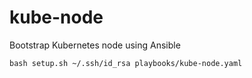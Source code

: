 # kube-node

Bootstrap Kubernetes node using Ansible

```
bash setup.sh ~/.ssh/id_rsa playbooks/kube-node.yaml
```